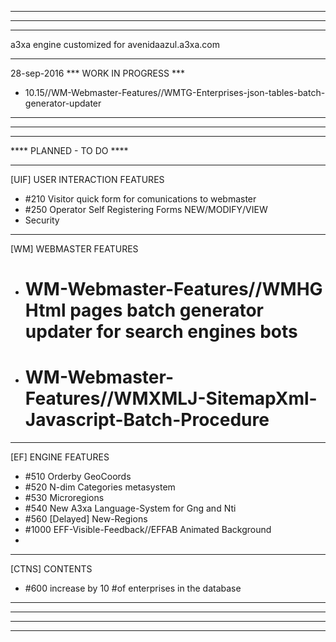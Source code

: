 *************************************************
*************************************************
*************************************************
a3xa engine customized for avenidaazul.a3xa.com 
*************************************************

28-sep-2016 *** WORK IN PROGRESS ***


- 10.15//WM-Webmaster-Features//WMTG-Enterprises-json-tables-batch-generator-updater

*************************************************
*************************************************
*************************************************
**** PLANNED - TO DO ****





______________________________________________

[UIF] USER INTERACTION FEATURES

* #210 Visitor quick form for comunications to webmaster 
* #250 Operator Self Registering Forms NEW/MODIFY/VIEW 
* Security

______________________________________________

[WM] WEBMASTER FEATURES


* # WM-Webmaster-Features//WMHG Html pages batch generator updater for search engines bots
* # WM-Webmaster-Features//WMXMLJ-SitemapXml-Javascript-Batch-Procedure

______________________________________________

[EF] ENGINE FEATURES

* #510 Orderby GeoCoords 
* #520 N-dim Categories metasystem 
* #530 Microregions 
* #540 New A3xa Language-System for Gng and Nti
* #560 [Delayed] New-Regions
* #1000 EFF-Visible-Feedback//EFFAB Animated Background
* 

______________________________________________

[CTNS] CONTENTS

* #600 increase by 10 #of enterprises in the database 

______________________________________________
*************************************************
*************************************************
*************************************************



